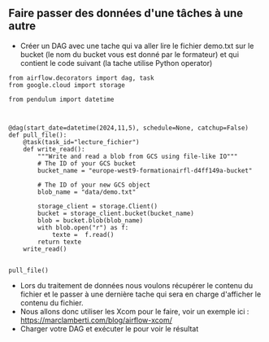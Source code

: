 ## Faire passer des données d'une tâches à une autre

* Créer un DAG avec une tache qui va aller lire le fichier demo.txt sur le bucket (le nom du bucket vous est donné par le formateur) et qui contient le code suivant (la tache utilise Python operator)
```
from airflow.decorators import dag, task
from google.cloud import storage

from pendulum import datetime



@dag(start_date=datetime(2024,11,5), schedule=None, catchup=False)
def pull_file():
    @task(task_id="lecture_fichier")
    def write_read():
        """Write and read a blob from GCS using file-like IO"""
        # The ID of your GCS bucket
        bucket_name = "europe-west9-formationairfl-d4ff149a-bucket"

        # The ID of your new GCS object
        blob_name = "data/demo.txt"

        storage_client = storage.Client()
        bucket = storage_client.bucket(bucket_name)
        blob = bucket.blob(blob_name)
        with blob.open("r") as f:
            texte =  f.read()
        return texte
    write_read()


pull_file() 
```
* Lors du traitement de données nous voulons récupérer le contenu du fichier et le passer à une dernière tache qui sera en charge d'afficher le contenu du fichier.
* Nous allons donc utiliser les Xcom pour le faire, voir un exemple ici : https://marclamberti.com/blog/airflow-xcom/
* Charger votre DAG et exécuter le pour voir le résultat

